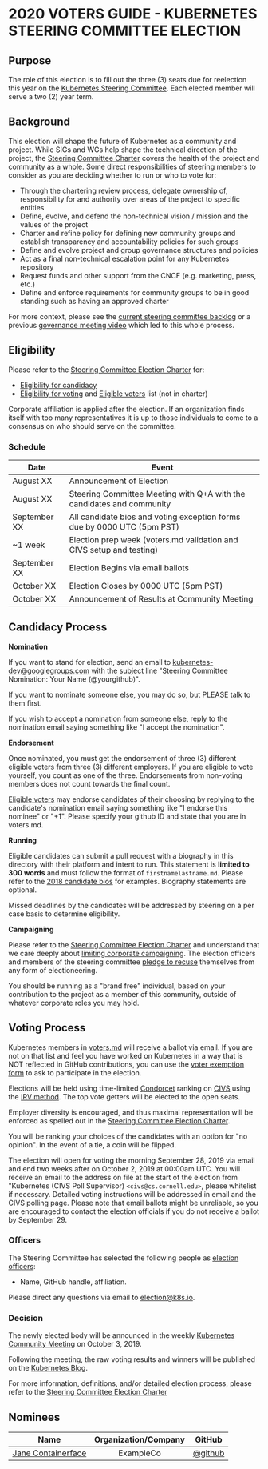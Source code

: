 # 2020 VOTERS GUIDE - KUBERNETES STEERING COMMITTEE ELECTION

## Purpose

The role of this election is to fill out the three (3) seats due for
reelection this year on the [Kubernetes Steering Committee]. Each elected
member will serve a two (2) year term.

## Background

This election will shape the future of Kubernetes as a community and project.
While SIGs and WGs help shape the technical direction of the project, the
[Steering Committee Charter] covers the health of the project and community
as a whole. Some direct responsibilities of steering members to consider as you are deciding
whether to run or who to vote for:

* Through the chartering review process, delegate ownership of, responsibility
  for and authority over areas of the project to specific entities
* Define, evolve, and defend the non-technical vision / mission and the values
  of the project
* Charter and refine policy for defining new community groups and establish transparency and accountability policies for such groups
* Define and evolve project and group governance
  structures and policies
* Act as a final non-technical escalation point for any Kubernetes repository
* Request funds and other support from the CNCF (e.g. marketing, press, etc.)
* Define and enforce requirements for community groups to be in good standing
  such as having an approved charter

For more context, please see the [current steering committee backlog] or a
previous [governance meeting video] which led to this whole process.

## Eligibility

Please refer to the [Steering Committee Election Charter] for:

- [Eligibility for candidacy]
- [Eligibility for voting] and [Eligible voters] list (not in charter)

Corporate affiliation is applied after the election. If an organization finds itself with too many representatives it is up to those individuals to come to a consensus on who should serve on the committee.

### Schedule

| Date         | Event                    |
| ------------ | ------------------------ |
| August XX    | Announcement of Election |
| August XX    | Steering Committee Meeting with Q+A with the candidates and community | 
| September XX | All candidate bios and voting exception forms due by 0000 UTC (5pm PST) |
| ~1 week      | Election prep week (voters.md validation and CIVS setup and testing) 
| September XX | Election Begins via email ballots |
| October XX   | Election Closes by 0000 UTC (5pm PST) |
| October XX   | Announcement of Results at Community Meeting |

## Candidacy Process

**Nomination**

If you want to stand for election, send an email to kubernetes-dev@googlegroups.com
with the subject line "Steering Committee Nomination: Your Name (@yourgithub)".

If you want to nominate someone else, you may do so, but PLEASE talk to them
first.

If you wish to accept a nomination from someone else, reply to the nomination
email saying something like "I accept the nomination".

**Endorsement**

Once nominated, you must get the endorsement of three (3) different eligible
voters from three (3) different employers.  If you are eligible to vote
yourself, you count as one of the three. Endorsements from non-voting members does not count towards the final count. 

[Eligible voters] may endorse candidates of their choosing by replying to the
candidate's nomination email saying something like "I endorse this nominee"
or "+1". Please specify your github ID and state that you are in voters.md.

**Running**

Eligible candidates can submit a pull request with a biography in this
directory with their platform and intent to run. This statement is
**limited to 300 words** and must follow the format of `firstnamelastname.md`.
Please refer to the [2018 candidate bios] for examples. Biography statements are optional.

Missed deadlines by the candidates will be addressed by steering on a per case basis to determine eligibility.

**Campaigning**

Please refer to the [Steering Committee Election Charter] and understand
that we care deeply about [limiting corporate campaigning]. The election
officers and members of the steering committee [pledge to recuse] themselves
from any form of electioneering.

You should be running as a "brand free" individual, based on your contribution
to the project as a member of this community, outside of whatever corporate
roles you may hold.

## Voting Process

Kubernetes members in [voters.md] will receive a ballot via email. If you are
not on that list and feel you have worked on Kubernetes in a way that is NOT
reflected in GitHub contributions, you can use the [voter exemption form] to ask
to participate in the election.

Elections will be held using time-limited [Condorcet] ranking on [CIVS]
using the [IRV method]. The top vote getters will be elected to the open
seats.

Employer diversity is encouraged, and thus maximal representation will be
enforced as spelled out in the [Steering Committee Election Charter].

You will be ranking your choices of the candidates with an option for
"no opinion". In the event of a tie, a coin will be flipped.

The election will open for voting the morning September 28, 2019 via email and
end two weeks after on October 2, 2019 at 00:00am UTC. You will receive an email
to the address on file at the start of the election from "Kubernetes (CIVS Poll
Supervisor) `<civs@cs.cornell.edu>`, please whitelist if necessary. Detailed
voting instructions will be addressed in email and the CIVS polling page. Please
note that email ballots might be unreliable, so you are encouraged to contact
the election officials if you do not receive a ballot by September 29.

### Officers

The Steering Committee has selected the following people as [election officers]:
- Name, GitHub handle, affiliation.

Please direct any questions via email to <election@k8s.io>.

### Decision

The newly elected body will be announced in the weekly [Kubernetes Community Meeting]
on October 3, 2019.

Following the meeting, the raw voting results and winners will be published on the
[Kubernetes Blog].

For more information, definitions, and/or detailed election process, please refer to
the [Steering Committee Election Charter]

## Nominees


|                    Name                    | Organization/Company |                        GitHub                        |
|:------------------------------------------:|:--------------------:|:----------------------------------------------------:|
| [Jane Containerface](./biotemplate.md)     |      ExampleCo       | [@github](https://github.com)                        |

[Kubernetes Steering Committee]: https://github.com/kubernetes/steering
[Steering Committee Charter]: https://github.com/kubernetes/steering/blob/master/charter.md
[current steering committee backlog]: https://github.com/kubernetes/steering/projects/1
[governance meeting video]: https://www.youtube.com/watch?v=ltRKXLl0RaE&list=PL69nYSiGNLP1pkHsbPjzAewvMgGUpkCnJ&index=23

[Steering Committee Election Charter]: https://git.k8s.io/steering/elections.md
[Eligibility for voting]: https://github.com/kubernetes/steering/blob/master/elections.md#eligibility-for-voting
[Eligibility for candidacy]: https://github.com/kubernetes/steering/blob/master/elections.md#eligibility-for-candidacy
[limiting corporate campaigning]: https://github.com/kubernetes/steering/blob/master/elections.md#limiting-corporate-campaigning
[pledge to recuse]: https://github.com/kubernetes/steering/blob/master/elections.md#steering-committee-and-election-officer-recusal

[Condorcet]: https://en.wikipedia.org/wiki/Condorcet_method
[CIVS]: http://civs.cs.cornell.edu/
[IRV method]: https://www.daneckam.com/?p=374

[2018 candidate bios]: https://github.com/kubernetes/community/tree/master/events/elections/2018
[election officers]: https://github.com/kubernetes/community/tree/master/events/elections#election-officers
[Kubernetes Community Meeting]: https://github.com/kubernetes/community/blob/master/events/community-meeting.md
[Kubernetes Blog]: https://kubernetes.io/blog/
[eligible voters]: https://github.com/kubernetes/community/blob/master/events/elections/2019/voters.md
[voter exemption form]: https://www.surveymonkey.com/r/k8s-sc-election-2019
[voters.md]: ./voters.md
